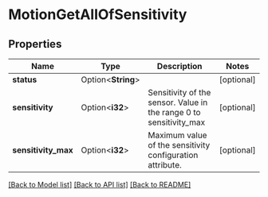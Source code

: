 # MotionGetAllOfSensitivity

## Properties

Name | Type | Description | Notes
------------ | ------------- | ------------- | -------------
**status** | Option<**String**> |  | [optional]
**sensitivity** | Option<**i32**> | Sensitivity of the sensor. Value in the range 0 to sensitivity_max | [optional]
**sensitivity_max** | Option<**i32**> | Maximum value of the sensitivity configuration attribute. | [optional]

[[Back to Model list]](../README.md#documentation-for-models) [[Back to API list]](../README.md#documentation-for-api-endpoints) [[Back to README]](../README.md)


